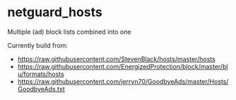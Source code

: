 # netguard_hosts
Multiple (ad) block lists combined into one

Currently build from:
* https://raw.githubusercontent.com/StevenBlack/hosts/master/hosts
* https://raw.githubusercontent.com/EnergizedProtection/block/master/blu/formats/hosts
* https://raw.githubusercontent.com/jerryn70/GoodbyeAds/master/Hosts/GoodbyeAds.txt
